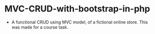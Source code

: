 # MVC-CRUD-with-bootstrap-in-php
- A functional CRUD using MVC model, of a fictional online store. This was made for a course task.

